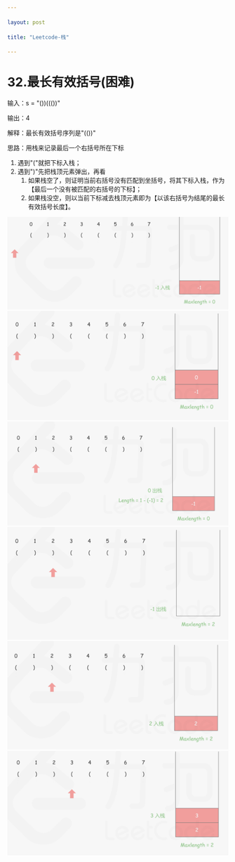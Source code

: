 ```yaml
---

layout: post

title: "Leetcode-栈"

---
```


# 32.最长有效括号(困难)

输入：s = "())((())"

输出：4

解释：最长有效括号序列是"(())"

思路：用栈来记录最后一个右括号所在下标

1. 遇到"("就把下标入栈；
2. 遇到")"先把栈顶元素弹出，再看
   1. 如果栈空了，则证明当前右括号没有匹配到坐括号，将其下标入栈，作为【最后一个没有被匹配的右括号的下标】；
   2. 如果栈没空，则以当前下标减去栈顶元素即为【以该右括号为结尾的最长有效括号长度】。

<img src="/_posts/typora-user-images/image-20230531001536257.png" alt="image-20230531001536257" style="zoom:50%;" />

<img src="/_posts/typora-user-images/image-20230531001552022.png" alt="image-20230531001552022" style="zoom:50%;" />

<img src="/_posts/typora-user-images/image-20230531001611351.png" alt="image-20230531001611351" style="zoom:50%;" />

<img src="/_posts/typora-user-images/image-20230531001626704.png" alt="image-20230531001626704" style="zoom:50%;" />

<img src="/_posts/typora-user-images/image-20230531001647412.png" alt="image-20230531001647412" style="zoom:50%;" />

<img src="/_posts/typora-user-images/image-20230531001702350.png" alt="image-20230531001702350" style="zoom:50%;" />